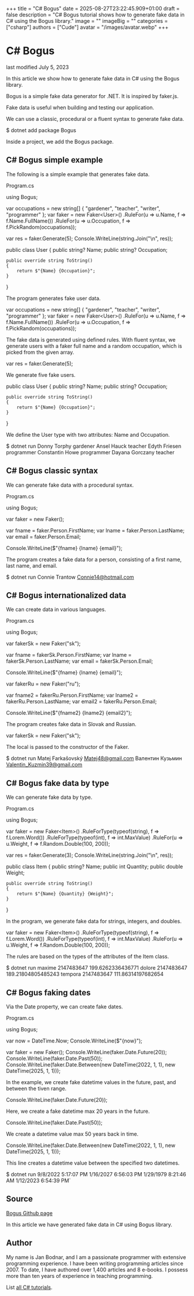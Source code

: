 +++
title = "C# Bogus"
date = 2025-08-27T23:22:45.909+01:00
draft = false
description = "C# Bogus tutorial shows how to generate fake data in C# using the Bogus library."
image = ""
imageBig = ""
categories = ["csharp"]
authors = ["Cude"]
avatar = "/images/avatar.webp"
+++

# C# Bogus

last modified July 5, 2023

 

In this article we show how to generate fake data in C# using the Bogus
library.

Bogus is a simple fake data generator for .NET. It is inspired by faker.js.

Fake data is useful when building and testing our application.

We can use a classic, procedural or a fluent syntax to generate fake data.

$ dotnet add package Bogus

Inside a project, we add the Bogus package.

## C# Bogus simple example

The following is a simple example that generates fake data.

Program.cs
  

using Bogus;

var occupations = new string[] { "gardener", "teacher", "writer", "programmer" };
var faker = new Faker&lt;User&gt;()
   .RuleFor(u =&gt; u.Name, f =&gt; f.Name.FullName())
   .RuleFor(u =&gt; u.Occupation, f =&gt; f.PickRandom(occupations));

var res = faker.Generate(5);
Console.WriteLine(string.Join("\n", res));

public class User
{
    public string? Name;
    public string? Occupation;

    public override string ToString()
    {
        return $"{Name} {Occupation}";
    }
}

The program generates fake user data.

var occupations = new string[] { "gardener", "teacher", "writer", "programmer" };
var faker = new Faker&lt;User&gt;()
    .RuleFor(u =&gt; u.Name, f =&gt; f.Name.FullName())
    .RuleFor(u =&gt; u.Occupation, f =&gt; f.PickRandom(occupations));

The fake data is generated using defined rules. With fluent syntax, we generate
users with a faker full name and a random occupation, which is picked from the
given array.

var res = faker.Generate(5);

We generate five fake users.

public class User
{
    public string? Name;
    public string? Occupation;

    public override string ToString()
    {
        return $"{Name} {Occupation}";
    }
}

We define the User type with two attributes: Name and
Occupation.

$ dotnet run
Donny Torphy gardener
Ansel Hauck teacher
Edyth Friesen programmer
Constantin Howe programmer
Dayana Gorczany teacher

## C# Bogus classic syntax

We can generate fake data with a procedural syntax.

Program.cs
  

using Bogus;

var faker = new Faker();

var fname = faker.Person.FirstName;
var lname = faker.Person.LastName;
var email = faker.Person.Email;

Console.WriteLine($"{fname} {lname} {email}");

The program creates a fake data for a person, consisting of a first name, last
name, and email.

$ dotnet run
Connie Trantow Connie14@hotmail.com

## C# Bogus internationalized data

We can create data in various languages.

Program.cs
  

using Bogus;

var fakerSk = new Faker("sk");

var fname = fakerSk.Person.FirstName;
var lname = fakerSk.Person.LastName;
var email = fakerSk.Person.Email;

Console.WriteLine($"{fname} {lname} {email}");

var fakerRu = new Faker("ru");

var fname2 = fakerRu.Person.FirstName;
var lname2 = fakerRu.Person.LastName;
var email2 = fakerRu.Person.Email;

Console.WriteLine($"{fname2} {lname2} {email2}");

The program creates fake data in Slovak and Russian.

var fakerSk = new Faker("sk");

The local is passed to the constructor of the Faker.

$ dotnet run
Matej Farkašovský Matej48@gmail.com
Валентин Кузьмин Valentin_Kuzmin39@gmail.com

## C# Bogus fake data by type

We can generate fake data by type.

Program.cs
  

using Bogus;

var faker = new Faker&lt;Item&gt;()
   .RuleForType(typeof(string), f =&gt; f.Lorem.Word())
   .RuleForType(typeof(int), f =&gt; int.MaxValue)
   .RuleFor(u =&gt; u.Weight, f =&gt; f.Random.Double(100, 200));

var res = faker.Generate(3);
Console.WriteLine(string.Join("\n", res));

public class Item
{
    public string? Name;
    public int Quantity;
    public double Weight;

    public override string ToString()
    {
        return $"{Name} {Quantity} {Weight}";
    }
}

In the program, we generate fake data for strings, integers, and doubles.

var faker = new Faker&lt;Item&gt;()
    .RuleForType(typeof(string), f =&gt; f.Lorem.Word())
    .RuleForType(typeof(int), f =&gt; int.MaxValue)
    .RuleFor(u =&gt; u.Weight, f =&gt; f.Random.Double(100, 200));

The rules are based on the types of the attributes of the Item
class.

$ dotnet run
maxime 2147483647 199.6262336436771
dolore 2147483647 189.21804805485243
tempora 2147483647 111.86314197682654

## C# Bogus faking dates

Via the Date property, we can create fake dates.

Program.cs
  

using Bogus;

var now = DateTime.Now;
Console.WriteLine($"{now}");

var faker = new Faker();
Console.WriteLine(faker.Date.Future(20));
Console.WriteLine(faker.Date.Past(50));
Console.WriteLine(faker.Date.Between(new DateTime(2022, 1, 1),
    new DateTime(2025, 1, 1)));

In the example, we create fake datetime values in the future, past, and between
the tiven range.

Console.WriteLine(faker.Date.Future(20));

Here, we create a fake datetime max 20 years in the future.

Console.WriteLine(faker.Date.Past(50));

We create a datetime value max 50 years back in time.

Console.WriteLine(faker.Date.Between(new DateTime(2022, 1, 1),
    new DateTime(2025, 1, 1)));

This line creates a datetime value between the specified two datetimes.

$ dotnet run
9/8/2022 5:17:07 PM
1/16/2027 6:56:03 PM
1/29/1979 8:21:46 AM
1/12/2023 6:54:39 PM`

## Source

[Bogus Github page](https://github.com/bchavez/Bogus)

In this article we have generated fake data in C# using Bogus library.

## Author

My name is Jan Bodnar, and I am a passionate programmer with extensive
programming experience. I have been writing programming articles since 2007.
To date, I have authored over 1,400 articles and 8 e-books. I possess more
than ten years of experience in teaching programming.

List [all C# tutorials](/csharp/).